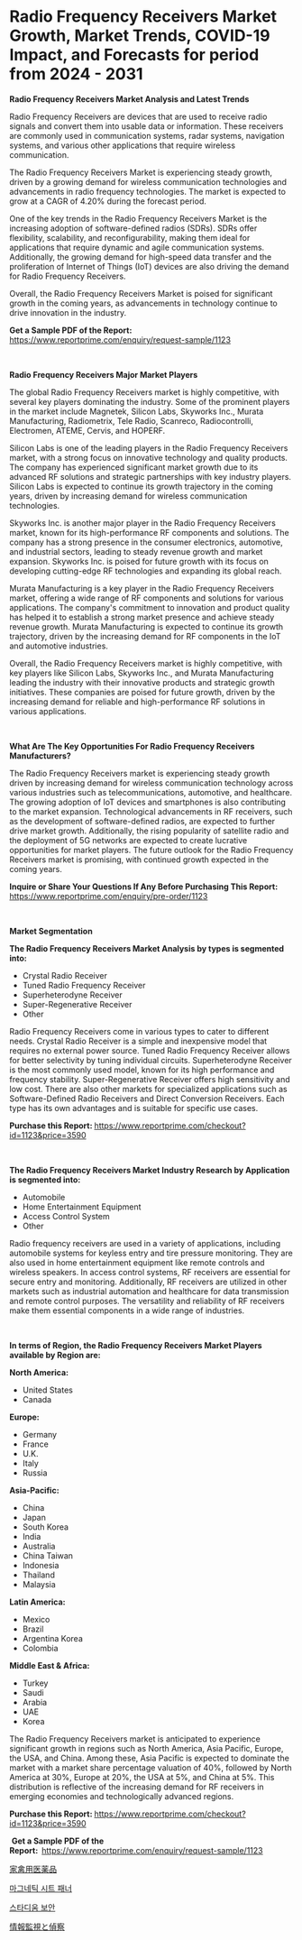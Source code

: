 <p><h1>Radio Frequency Receivers Market Growth, Market Trends, COVID-19 Impact, and Forecasts for period from 2024 - 2031</h1></p><p><strong>Radio Frequency Receivers Market Analysis and Latest Trends</strong></p>
<p><p>Radio Frequency Receivers are devices that are used to receive radio signals and convert them into usable data or information. These receivers are commonly used in communication systems, radar systems, navigation systems, and various other applications that require wireless communication.</p><p>The Radio Frequency Receivers Market is experiencing steady growth, driven by a growing demand for wireless communication technologies and advancements in radio frequency technologies. The market is expected to grow at a CAGR of 4.20% during the forecast period.</p><p>One of the key trends in the Radio Frequency Receivers Market is the increasing adoption of software-defined radios (SDRs). SDRs offer flexibility, scalability, and reconfigurability, making them ideal for applications that require dynamic and agile communication systems. Additionally, the growing demand for high-speed data transfer and the proliferation of Internet of Things (IoT) devices are also driving the demand for Radio Frequency Receivers.</p><p>Overall, the Radio Frequency Receivers Market is poised for significant growth in the coming years, as advancements in technology continue to drive innovation in the industry.</p></p>
<p><strong>Get a Sample PDF of the Report:&nbsp;</strong> <a href="https://www.reportprime.com/enquiry/request-sample/1123">https://www.reportprime.com/enquiry/request-sample/1123</a></p>
<p>&nbsp;</p>
<p><strong>Radio Frequency Receivers Major Market Players</strong></p>
<p><p>The global Radio Frequency Receivers market is highly competitive, with several key players dominating the industry. Some of the prominent players in the market include Magnetek, Silicon Labs, Skyworks Inc., Murata Manufacturing, Radiometrix, Tele Radio, Scanreco, Radiocontrolli, Electromen, ATEME, Cervis, and HOPERF.</p><p>Silicon Labs is one of the leading players in the Radio Frequency Receivers market, with a strong focus on innovative technology and quality products. The company has experienced significant market growth due to its advanced RF solutions and strategic partnerships with key industry players. Silicon Labs is expected to continue its growth trajectory in the coming years, driven by increasing demand for wireless communication technologies.</p><p>Skyworks Inc. is another major player in the Radio Frequency Receivers market, known for its high-performance RF components and solutions. The company has a strong presence in the consumer electronics, automotive, and industrial sectors, leading to steady revenue growth and market expansion. Skyworks Inc. is poised for future growth with its focus on developing cutting-edge RF technologies and expanding its global reach.</p><p>Murata Manufacturing is a key player in the Radio Frequency Receivers market, offering a wide range of RF components and solutions for various applications. The company's commitment to innovation and product quality has helped it to establish a strong market presence and achieve steady revenue growth. Murata Manufacturing is expected to continue its growth trajectory, driven by the increasing demand for RF components in the IoT and automotive industries.</p><p>Overall, the Radio Frequency Receivers market is highly competitive, with key players like Silicon Labs, Skyworks Inc., and Murata Manufacturing leading the industry with their innovative products and strategic growth initiatives. These companies are poised for future growth, driven by the increasing demand for reliable and high-performance RF solutions in various applications.</p></p>
<p>&nbsp;</p>
<p><strong>What Are The Key Opportunities For Radio Frequency Receivers Manufacturers?</strong></p>
<p><p>The Radio Frequency Receivers market is experiencing steady growth driven by increasing demand for wireless communication technology across various industries such as telecommunications, automotive, and healthcare. The growing adoption of IoT devices and smartphones is also contributing to the market expansion. Technological advancements in RF receivers, such as the development of software-defined radios, are expected to further drive market growth. Additionally, the rising popularity of satellite radio and the deployment of 5G networks are expected to create lucrative opportunities for market players. The future outlook for the Radio Frequency Receivers market is promising, with continued growth expected in the coming years.</p></p>
<p><strong>Inquire or Share Your Questions If Any Before Purchasing This Report:</strong> <a href="https://www.reportprime.com/enquiry/pre-order/1123">https://www.reportprime.com/enquiry/pre-order/1123</a></p>
<p>&nbsp;</p>
<p><strong>Market Segmentation</strong></p>
<p><strong>The Radio Frequency Receivers Market Analysis by types is segmented into:</strong></p>
<p><ul><li>Crystal Radio Receiver</li><li>Tuned Radio Frequency Receiver</li><li>Superheterodyne Receiver</li><li>Super-Regenerative Receiver</li><li>Other</li></ul></p>
<p><p>Radio Frequency Receivers come in various types to cater to different needs. Crystal Radio Receiver is a simple and inexpensive model that requires no external power source. Tuned Radio Frequency Receiver allows for better selectivity by tuning individual circuits. Superheterodyne Receiver is the most commonly used model, known for its high performance and frequency stability. Super-Regenerative Receiver offers high sensitivity and low cost. There are also other markets for specialized applications such as Software-Defined Radio Receivers and Direct Conversion Receivers. Each type has its own advantages and is suitable for specific use cases.</p></p>
<p><strong>Purchase this Report:&nbsp;</strong><a href="https://www.reportprime.com/checkout?id=1123&price=3590">https://www.reportprime.com/checkout?id=1123&price=3590</a></p>
<p>&nbsp;</p>
<p><strong>The Radio Frequency Receivers Market Industry Research by Application is segmented into:</strong></p>
<p><ul><li>Automobile</li><li>Home Entertainment Equipment</li><li>Access Control System</li><li>Other</li></ul></p>
<p><p>Radio frequency receivers are used in a variety of applications, including automobile systems for keyless entry and tire pressure monitoring. They are also used in home entertainment equipment like remote controls and wireless speakers. In access control systems, RF receivers are essential for secure entry and monitoring. Additionally, RF receivers are utilized in other markets such as industrial automation and healthcare for data transmission and remote control purposes. The versatility and reliability of RF receivers make them essential components in a wide range of industries.</p></p>
<p>&nbsp;</p>
<p><strong>In terms of Region, the Radio Frequency Receivers Market Players available by Region are:</strong></p>
<p>
    <p> <strong> North America: </strong>
        <ul>
            <li>United States</li>
            <li>Canada</li>
        </ul>
        </p> 
    <p> <strong> Europe: </strong>
        <ul>
            <li>Germany</li>
            <li>France</li>
            <li>U.K.</li>
            <li>Italy</li>
            <li>Russia</li>
        </ul>
        </p> 
    <p> <strong> Asia-Pacific: </strong>
        <ul>
            <li>China</li>
            <li>Japan</li>
            <li>South Korea</li>
            <li>India</li>
            <li>Australia</li>
            <li>China Taiwan</li>
            <li>Indonesia</li>
            <li>Thailand</li>
            <li>Malaysia</li>
        </ul>
        </p> 
    <p> <strong> Latin America: </strong>
        <ul>
            <li>Mexico</li>
            <li>Brazil</li>
            <li>Argentina Korea</li>
            <li>Colombia</li>
        </ul>
        </p> 
    <p> <strong> Middle East & Africa: </strong>
        <ul>
            <li>Turkey</li>
            <li>Saudi</li>
            <li>Arabia</li>
            <li>UAE</li>
            <li>Korea</li>
        </ul>
    </p>
    </p>
<p><p>The Radio Frequency Receivers market is anticipated to experience significant growth in regions such as North America, Asia Pacific, Europe, the USA, and China. Among these, Asia Pacific is expected to dominate the market with a market share percentage valuation of 40%, followed by North America at 30%, Europe at 20%, the USA at 5%, and China at 5%. This distribution is reflective of the increasing demand for RF receivers in emerging economies and technologically advanced regions.</p></p>
<p><strong>Purchase this Report: </strong><a href="https://www.reportprime.com/checkout?id=1123&price=3590">https://www.reportprime.com/checkout?id=1123&price=3590</a></p>
<p>&nbsp;<strong>Get a Sample PDF of the Report:&nbsp;&nbsp;</strong><a href="https://www.reportprime.com/enquiry/request-sample/1123">https://www.reportprime.com/enquiry/request-sample/1123</a></p>
<p><strong></strong></p>
<p><p><a href="https://github.com/vhemk0794148/Market-Research-Report-List-1/blob/main/74729358825.md">家禽用医薬品</a></p><p><a href="https://github.com/JackieFauhey9089475/Market-Research-Report-List-1/blob/main/11254108126.md">마그네틱 시트 패너</a></p><p><a href="https://medium.com/@cierrahayes645/%EA%B2%BD%EA%B8%B0%EC%9E%A5-%EB%B3%B4%EC%95%88-%EC%8B%9C%EC%9E%A5-%EC%9C%A0%ED%98%95-%EC%9D%91%EC%9A%A9-%EB%B0%8F-%EC%A7%80%EB%A6%AC%EC%97%90-%EB%94%B0%EB%A5%B8-%ED%8F%AC%EA%B4%84%EC%A0%81-%ED%8F%89%EA%B0%80-1213469478df">스타디움 보안</a></p><p><a href="https://github.com/nemesis2824/Market-Research-Report-List-1/blob/main/37267298824.md">情報監視と偵察</a></p></p>